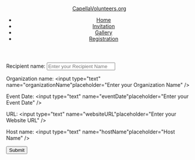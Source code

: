 <!DOCTYPE html>
<html lang="en-US">

<head>
    <title>Invitation Page</title>
    <link rel="stylesheet" type="text/css" href="css/main.css" />
    <script type="text/javascript">

var invitation = "Hello __recipientName_____!\n You have been invited to volunteer for an event held by __organizationName_____ on ___eventDate_____. Please come to the following website: to sign up as a volunteer.\n Thanks! \n __hostName__";
//alert("vfkvkfm");
function checkPageForm(){
//alert("hello");
var recipientName = document.getElementsByName("recipientName")[0].value;
var organizationName = document.getElementsByName("organizationName")[0].value;
var eventDate = document.getElementsByName("eventDate")[0].value;
var url = document.getElementsByName("websiteURL")[0].value;
var hostName = document.getElementsByName("hostName")[0].value;
//alert(recipientName);
invitation = invitation.replace("recipientName",recipientName);
invitation = invitation.replace("organizationName",organizationName);
invitation = invitation.replace("eventDate",eventDate);
invitation = invitation.replace("hostName",hostName);
//invitation = invitation.replace("recipientName",recipientName);

alert(invitation);

//document.getElementById("abc").innerHTML = invitation;
}
</script>

</head>

<body>
<header>
<div class="top">
<a class="logo" href="index.html">CapellaVolunteers<span class="dotcom">.org</span></a>
</div>
<nav>
<ul class="topnav">
<li><a href="index.html">Home</a>
</li>
<li><a href="invitation.html" class="active">Invitation</a>
</li>
<li><a href="gallery.html">Gallery</a>
</li>
<li><a href="registration.html">Registration</a>
</li>
</ul>

</nav>
</header>
<section id="pageForm">
<form onsubmit="checkPageForm()">
<label for="recipientName">Recipient name:</label>
<input type="text" name="recipientName"placeholder="Enter your Recipient Name" />

<label for="organizationName">Organization name:
</label>
<input type="text" name="organizationName"placeholder="Enter your Organization Name" />

<label for="eventDate">Event Date:
</label>
<input type="text" name="eventDate"placeholder="Enter your Event Date" />

<label for="websiteURL">URL:
</label>
<input type="text" name="websiteURL"placeholder="Enter your Website URL" />

<label for="hostName_form">Host name:
</label>
<input type="text" name="hostName"placeholder="Host Name" />

<input type="submit" value="Submit" onclick="checkPageForm()">

</form>
</section>
</body>
</html>